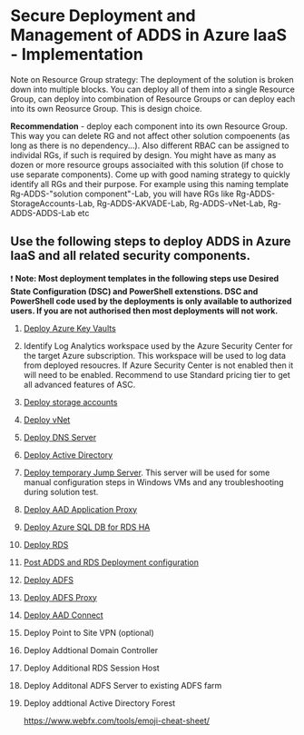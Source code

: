 # Secure Deployment and Management of ADDS in Azure IaaS - Implementation

Note on Resource Group strategy: The deployment of the solution is broken down 
into multiple blocks. You can deploy all of them into a single Resource Group, 
can deploy into combination of Resource Groups or can deploy each into its 
own Reosurce Group. This is design choice. 

**Recommendation** - deploy each component into its own Resource Group. This way you 
can delete RG and not affect other solution compoenents (as long as there is no 
dependency...). Also different RBAC can be assigned to individal RGs, if such is 
required by design. You might have as many as dozen or more resource groups associaited with this solution (if chose to use separate components). 
Come up with good naming strategy to quickly identify all RGs and their purpose. For example using this naming template Rg-ADDS-"solution component"-Lab, you will have RGs like 
Rg-ADDS-StorageAccounts-Lab, Rg-ADDS-AKVADE-Lab, Rg-ADDS-vNet-Lab, Rg-ADDS-ADDS-Lab etc

## Use the following steps to deploy ADDS in Azure IaaS and all related security components.

:heavy_exclamation_mark: **Note: Most deployment templates in the following steps use Desired State Configuration (DSC) and PowerShell extenstions. 
DSC and PowerShell code used by the deployments is only available to authorized users. 
If you are not authorised then most deployments will not work.**


1. [Deploy Azure Key Vaults](DeployAzureKeyVaults.md)
2. Identify Log Analytics workspace used by the Azure Security Center for the target Azure subscription. 
    This workspace will be used to log data from deployed resoucres. If Azure Security Center is not enabled then it will need to be enabled. Recommend to use Standard pricing tier to get all advanced features of ASC.
3. [Deploy storage accounts](DeployStorageAccounts.md)
4. [Deploy vNet](DeployvNet.md)
5. [Deploy DNS Server](DeployDNSServer.md)
6. [Deploy Active Directory](DeployADDS.md)
7. [Deploy temporary Jump Server](DeployJumpServer.md). This server will be used for some manual configuration steps in Windows VMs and any troubleshooting during solution test.
8. [Deploy AAD Application Proxy](DeployAADApProxy.md)
9. [Deploy Azure SQL DB for RDS HA](DeployAzureSQL.md)
10. [Deploy RDS](DeployRDS.md)
11. [Post ADDS and RDS Deployment configuration](PostADDSConfig.md)
12. [Deploy ADFS](DeployADFS.md)
13. [Deploy ADFS Proxy](DeployADFSProxy.md)
14. [Deploy AAD Connect](DeployAADConnect.md) 
15. Deploy Point to Site VPN (optional)
16. Deploy Addtional Domain Controller
17. Deploy Additional RDS Session Host 
18. Deploy Additonal ADFS Server to existing ADFS farm
19. Deploy addtional Active Directory Forest


	https://www.webfx.com/tools/emoji-cheat-sheet/


